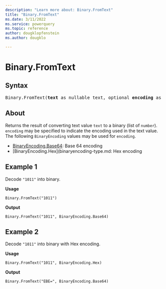 ```yaml
---
description: "Learn more about: Binary.FromText"
title: "Binary.FromText"
ms.date: 3/11/2022
ms.service: powerquery
ms.topic: reference
author: dougklopfenstein
ms.author: dougklo

---
```

# Binary.FromText

## Syntax

<pre>
Binary.FromText(<b>text</b> as nullable text, optional <b>encoding</b> as nullable number) as nullable binary
</pre>

## About

Returns the result of converting text value `text` to a binary (list of `number`). `encoding` may be specified to indicate the encoding used in the text value. The following `BinaryEncoding` values may be used for `encoding`.

* [BinaryEncoding.Base64](binaryencoding-type.md): Base 64 encoding
* [BinaryEncoding.Hex](binaryencoding-type.md: Hex encoding

## Example 1

Decode `"1011"` into binary.

**Usage**

```powerquery-m
Binary.FromText("1011")
```

**Output**

```powerquery-m
Binary.FromText("1011", BinaryEncoding.Base64)
```

## Example 2

Decode `"1011"` into binary with Hex encoding.

**Usage**

```powerquery-m
Binary.FromText("1011", BinaryEncoding.Hex)
```

**Output**

```powerquery-m
Binary.FromText("EBE=", BinaryEncoding.Base64)
```

